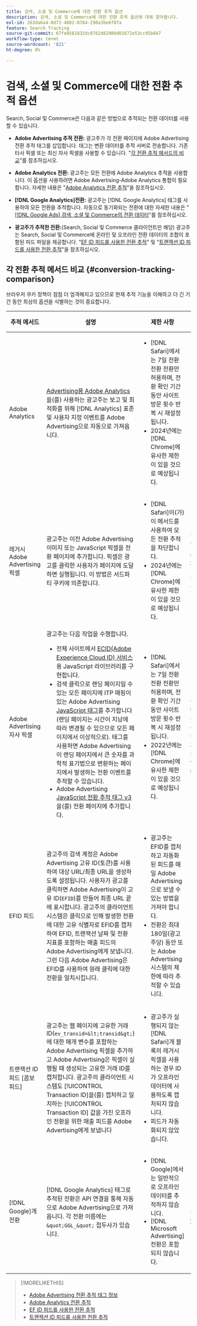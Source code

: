 ```yaml
---
title: 검색, 소셜 및 Commerce에 대한 전환 추적 옵션
description: 검색, 소셜 및 Commerce에 대한 전환 추적 옵션에 대해 알아봅니다.
exl-id: 263da6a4-8d72-4882-8784-290a3be6f8fa
feature: Search Tracking
source-git-commit: 67fe8581832dc0762d62908d01672e53cc95b847
workflow-type: tm+mt
source-wordcount: '821'
ht-degree: 0%

---
```


# 검색, 소셜 및 Commerce에 대한 전환 추적 옵션

Search, Social 및 Commerce은 다음과 같은 방법으로 추적되는 전환 데이터를 사용할 수 있습니다.

* **Adobe Advertising 추적 전환:** 광고주가 각 전환 페이지에 Adobe Advertising 전환 추적 태그를 삽입합니다. 태그는 변환 데이터를 추적 서버로 전송합니다. 기존 타사 픽셀 또는 최신 자사 픽셀을 사용할 수 있습니다. &quot;[각 전환 추적 메서드의 비교](#conversion-tracking-comparison)&quot;를 참조하십시오.

* **Adobe Analytics 전환:** 광고주는 모든 전환에 Adobe Analytics 추적을 사용합니다. 이 옵션을 사용하려면 Adobe Advertising-Adobe Analytics 통합이 필요합니다. 자세한 내용은 &quot;[Adobe Analytics 전환 추적](conversion-tracking-analytics.md)&quot;을 참조하십시오.

* **[!DNL Google Analytics]전환:** 광고주는 [!DNL Google Analytics] 태그를 사용하여 모든 전환을 추적합니다. 자동으로 동기화되는 전환에 대한 자세한 내용은 &quot;[[!DNL Google Ads] 검색, 소셜 및 Commerce의 전환 데이터](/help/search-social-commerce/campaign-management/introduction/google-conversion-data.md)&quot;를 참조하십시오.

* **광고주가 추적한 전환:**(Search, Social 및 Commerce 클라이언트만 해당) 광고주는 Search, Social 및 Commerce에 온라인 및 오프라인 전환 데이터의 조합이 포함된 피드 파일을 제공합니다. &quot;[EF ID 피드를 사용한 전환 추적](feed-efid.md)&quot; 및 &quot;[트랜잭션 ID 피드를 사용한 전환 추적](feed-transaction-id.md)&quot;을 참조하십시오.

## 각 전환 추적 메서드 비교 {#conversion-tracking-comparison}

브라우저 쿠키 정책이 점점 더 엄격해지고 있으므로 현재 추적 기능을 이해하고 더 긴 기간 동안 최상의 옵션을 식별하는 것이 중요합니다.

| 추적 메서드 | 설명 | 제한 사항 | 이점 | 추천? |
|----|----|----|----|----|
| Adobe Analytics | [Advertising용 Adobe Analytics](https://experienceleague.adobe.com/docs/advertising/integrations/analytics/overview.html)을(를) 사용하는 광고주는 보고 및 최적화를 위해 [!DNL Analytics] 표준 및 사용자 지정 이벤트를 Adobe Advertising으로 자동으로 가져옵니다. | <ul><li>[!DNL Safari]에서는 7일 전환 전환 전환만 허용하며, 전환 확인 기간 동안 사이트 방문 횟수 반복 시 재설정됩니다.</li><li> 2024년에는 [!DNL Chrome]에 유사한 제한이 있을 것으로 예상됩니다.</li></ul> | <ul><li>[!DNL Analytics]과(와)의 원활한 통합</li> <li>[!DNL Analytics] Analysis Workspace에서 유료 검색 데이터 보기</li><li>유료 검색 이상의 이점</li></ul> | 예 |
| 레거시 Adobe Advertising 픽셀 | 광고주는 이전 Adobe Advertising 이미지 또는 JavaScript 픽셀을 전환 페이지에 추가합니다. 픽셀은 광고를 클릭한 사용자가 페이지에 도달하면 실행됩니다. 이 방법은 서드파티 쿠키에 의존합니다. | <ul><li>[!DNL Safari]이(가) 이 메서드를 사용하여 모든 전환 추적을 차단합니다.</li><li>2024년에는 [!DNL Chrome]에 유사한 제한이 있을 것으로 예상됩니다.</li></ul> | 픽셀이 이미 구현되었습니다. 그러나 [추가 ITP 매핑 태그를 구현](itp-conversion-mapping-tag.md)해야 합니다.<br><br>권장 사항: 자사 픽셀로 전환합니다. | 아니요 |
| Adobe Advertising 자사 픽셀 | 광고주는 다음 작업을 수행합니다. <ul><li>전체 사이트에서 [ECID(Adobe Experience Cloud ID) 서비스](https://experienceleague.adobe.com/docs/id-service/using/intro/overview.html)용 JavaScript 라이브러리를 구현합니다.</li><li>검색 클릭으로 랜딩 페이지일 수 있는 모든 페이지에 ITP 매핑이 있는 Adobe Advertising [JavaScript 태그](itp-conversion-mapping-tag.md)를 추가합니다(랜딩 페이지는 시간이 지남에 따라 변경될 수 있으므로 모든 페이지에서 이상적으로). 태그를 사용하면 Adobe Advertising이 랜딩 페이지에서 큰 숫자를 과학적 표기법으로 변환하는 페이지에서 발생하는 전환 이벤트를 추적할 수 있습니다.</li><li>Adobe Advertising [JavaScript 전환 추적 태그 v3](format-conversion-tag-jsv3.md)을(를) 전환 페이지에 추가합니다.</li></ul> | <ul><li>[!DNL Safari]에서는 7일 전환 전환 전환만 허용하며, 전환 확인 기간 동안 사이트 방문 횟수 반복 시 재설정됩니다.</li><li>2022년에는 [!DNL Chrome]에 유사한 제한이 있을 것으로 예상됩니다.</li></ul> | [!DNL Safari]은(는) 7일 전환 확인 중 전환을 추적합니다. 전환 확인 기간 동안 사이트 방문 반복에 대해 전환 확인이 재설정되므로, 이 제한은 모든 [!DNL Safari] 사용자에게 영향을 주지 않습니다. | 아니요 |
| EFID 피드 | 광고주의 검색 계정은 Adobe Advertising 고유 ID(토큰)를 사용하여 대상 URL/최종 URL을 생성하도록 설정됩니다. 사용자가 광고를 클릭하면 Adobe Advertising이 고유 ID(`EFID`)를 만들어 최종 URL 끝에 표시합니다. 광고주의 클라이언트 시스템은 클릭으로 인해 발생한 전환에 대한 고유 식별자로 EFID를 캡처하여 EFID, 트랜잭션 날짜 및 전환 지표를 포함하는 매출 피드의 Adobe Advertising에게 보냅니다. 그런 다음 Adobe Advertising은 EFID를 사용하여 원래 클릭에 대한 전환을 일치시킵니다. | <ul><li>광고주는 EFID를 캡처하고 자동화된 피드를 매일 Adobe Advertising으로 보낼 수 있는 방법을 가져야 합니다.</li><li>전환은 최대 180일(광고주당) 동안 또는 Adobe Advertising 시스템의 제한에 따라 추적할 수 있습니다.</li></ul> | <ul><li>이 메서드는 자사 전환 데이터를 사용하므로 타사 쿠키 제한 사항의 영향을 받지 않습니다.</li><li>온라인 및 오프라인 전환은 하나의 피드로 보낼 수 있습니다.</li><li>사이트에 코드 변경이나 태그가 필요하지 않습니다.</li></ul> | 예 |
| 트랜잭션 ID 피드 [콤보 피드] | 광고주는 웹 페이지에 고유한 거래 ID(`ev_transid=&lt;transid&gt;`)에 대한 매개 변수를 포함하는 Adobe Advertising 픽셀을 추가하고 Adobe Advertising은 픽셀이 실행될 때 생성되는 고유한 거래 ID를 캡처합니다. 광고주의 클라이언트 시스템도 [!UICONTROL Transaction ID]을(를) 캡처하고 일치하는 [!UICONTROL Transaction ID] 값을 가진 오프라인 전환을 위한 매출 피드를 Adobe Advertising에게 보냅니다 | <ul><li>광고주가 실행되지 않는 [!DNL Safari]개 블록의 레거시 픽셀을 사용하는 경우 ID가 오프라인 데이터에 사용하도록 캡처되지 않습니다.</li><li>피드가 자동화되지 않았습니다.</li></ul> | <ul><li>자사 픽셀을 구현하면 [!UICONTROL Transaction ID]이(가) [!DNL Safari]에 캡처됩니다.</li><li>오프라인/승인된 전환 이벤트 추적을 제공합니다.</li></ul> | 아니요 |
| [!DNL Google]개 전환 | [!DNL Google Analytics] 태그로 추적된 전환은 API 연결을 통해 자동으로 Adobe Advertising으로 가져옵니다. 각 전환 이름에는 `&quot;GGL_&quot;` 접두사가 있습니다. | <ul><li>[!DNL Google]에서는 일반적으로 오프라인 데이터를 추적하지 않습니다.</li><li>[!DNL Microsoft Advertising] 전환은 포함되지 않습니다.</li></ul> | [!DNL Google]은(는) 기계 학습을 사용하여 &quot;[모델링된 변환](https://support.google.com/google-ads/answer/10081327)&quot;을(를) 추정합니다. | 아니요 |

<!--
| [!DNL Microsoft Advertising] Conversions | Conversions tracked with [!DNL Microsoft Advertising] universal event tags (UET) are automatically imported to Adobe Advertising via an API connection. Each conversion name has a &quot;???&quot; prefix. | [!DNL Microsoft Advertising] typically doesn't track offline data. [!DNL Google] conversions aren't included. | ?? | No |
-->

>[!MORELIKETHIS]
>
>* [Adobe Advertising 전환 추적 태그 정보](/help/search-social-commerce/tracking/conversion-tracking-advertising.md)
>* [Adobe Analytics 전환 추적](/help/search-social-commerce/tracking/conversion-tracking-analytics.md)
>* [EF ID 피드를 사용한 전환 추적](/help/search-social-commerce/tracking/feed-efid.md)
>* [트랜잭션 ID 피드를 사용한 전환 추적](/help/search-social-commerce/tracking/feed-transaction-id.md)
